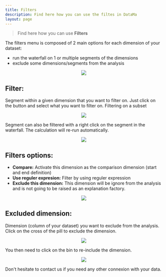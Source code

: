 ```yaml
---
title: Filters
description: Find here how you can use the filtes in DataMa
layout: page
---
```


> Find here how you can use **Filters**


The filters menu is composed of 2 main options for each dimension of your dataset:
- run the waterfall on 1 or multiple segments of the dimensions  
- exclude some dimensions/segments from the analysis

<center><img src="{{site.url}}/{{site.baseurl}}/core_app/new/interface/filters/images/filters.jpg"/></center>


## **Filter:** 
Segment within a given dimension that you want to filter on. Just click on the button and select what you want to filter on.
Filtering on a subset
<center><img src="{{site.url}}/{{site.baseurl}}/core_app/new/interface/filters/images/filters_segment.jpg"/></center>

Segment can also be filtered with a right click on the segment in the waterfall. The calculation will re-run automatically.
<center><img src="{{site.url}}/{{site.baseurl}}/core_app/new/interface/filters/images/filters_exclude.jpg"/></center>

## **Filters options:**

- **Compare:** Activate this dimension as the comparison dimension (start and end definition)
- **Use reguler expresion:** Filter by using reguler expression
- **Exclude this dimension:** This dimension will be ignore from the analysis and is not going to be raised as an explanation factory.

<center><img src="{{site.url}}/{{site.baseurl}}/core_app/new/interface/filters/images/filters_advanced.jpg"/></center>


## **Excluded dimension:** 
Dimension (column of your dataset) you want to exclude from the analysis. Click on the cross of the pill to exclude the dimension.
<center><img src="{{site.url}}/{{site.baseurl}}/core_app/new/interface/filters/images/filters_Cross_exclude.jpg"/></center>

You then need to click on the bin to re-include the dimension.
<center><img src="{{site.url}}/{{site.baseurl}}/core_app/new/interface/filters/images/filters_excludedDim.jpg"/></center>


Don't hesitate to contact us if you need any other connexion with your data.
